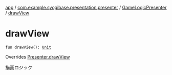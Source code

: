 [app](../../index.md) / [com.example.syogibase.presentation.presenter](../index.md) / [GameLogicPresenter](index.md) / [drawView](./draw-view.md)

# drawView

`fun drawView(): `[`Unit`](https://kotlinlang.org/api/latest/jvm/stdlib/kotlin/-unit/index.html)

Overrides [Presenter.drawView](../../com.example.syogibase.presentation.contact/-game-view-contact/-presenter/draw-view.md)

描画ロジック

